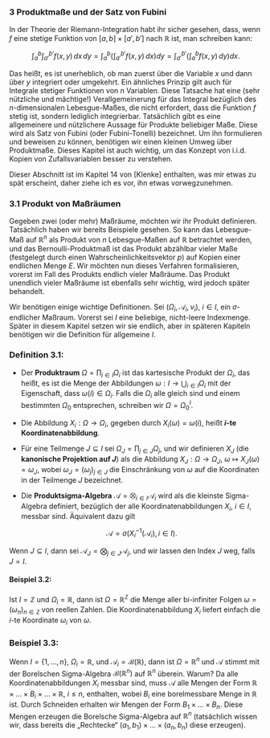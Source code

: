 ### 3 Produktmaße und der Satz von Fubini

In der Theorie der Riemann-Integration habt ihr sicher gesehen, dass, wenn $f$ eine stetige Funktion von $[a, b] \times [a', b']$ nach $\mathbb{R}$ ist, man schreiben kann:

$$
\int_a^b \int_{a'}^{b'} f(x, y) \, dx \, dy = \int_a^b \left( \int_{a'}^{b'} f(x, y) \, dx \right) dy = \int_{a'}^{b'} \left( \int_a^b f(x, y) \, dy \right) dx.
$$

Das heißt, es ist unerheblich, ob man zuerst über die Variable $x$ und dann über $y$ integriert oder umgekehrt. Ein ähnliches Prinzip gilt auch für Integrale stetiger Funktionen von $n$ Variablen. Diese Tatsache hat eine (sehr nützliche und mächtige!) Verallgemeinerung für das Integral bezüglich des $n$-dimensionalen Lebesgue-Maßes, die nicht erfordert, dass die Funktion $f$ stetig ist, sondern lediglich integrierbar. Tatsächlich gibt es eine allgemeinere und nützlichere Aussage für Produkte beliebiger Maße. Diese wird als Satz von Fubini (oder Fubini-Tonelli) bezeichnet. Um ihn formulieren und beweisen zu können, benötigen wir einen kleinen Umweg über Produktmaße. Dieses Kapitel ist auch wichtig, um das Konzept von i.i.d. Kopien von Zufallsvariablen besser zu verstehen.

Dieser Abschnitt ist im Kapitel 14 von [Klenke] enthalten, was mir etwas zu spät erscheint, daher ziehe ich es vor, ihn etwas vorwegzunehmen.

### 3.1 Produkt von Maßräumen

Gegeben zwei (oder mehr) Maßräume, möchten wir ihr Produkt definieren. Tatsächlich haben wir bereits Beispiele gesehen. So kann das Lebesgue-Maß auf $\mathbb{R}^n$ als Produkt von $n$ Lebesgue-Maßen auf $\mathbb{R}$ betrachtet werden, und das Bernoulli-Produktmaß ist das Produkt abzählbar vieler Maße (festgelegt durch einen Wahrscheinlichkeitsvektor $p$) auf Kopien einer endlichen Menge $E$. Wir möchten nun dieses Verfahren formalisieren, vorerst im Fall des Produkts endlich vieler Maßräume. Das Produkt unendlich vieler Maßräume ist ebenfalls sehr wichtig, wird jedoch später behandelt.

Wir benötigen einige wichtige Definitionen. Sei $(\Omega_i, \mathcal{A}_i, \nu_i)$, $i \in I$, ein $\sigma$-endlicher Maßraum. Vorerst sei $I$ eine beliebige, nicht-leere Indexmenge. Später in diesem Kapitel setzen wir sie endlich, aber in späteren Kapiteln benötigen wir die Definition für allgemeine $I$.

### Definition 3.1:

- Der **Produktraum** $\Omega = \prod_{i \in I} \Omega_i$ ist das kartesische Produkt der $\Omega_i$, das heißt, es ist die Menge der Abbildungen $\omega: I \to \bigcup_{i \in I} \Omega_i$ mit der Eigenschaft, dass $\omega(i) \in \Omega_i$. Falls die $\Omega_i$ alle gleich sind und einem bestimmten $\Omega_0$ entsprechen, schreiben wir $\Omega = \Omega_0^I$.
- Die Abbildung $X_i: \Omega \to \Omega_i$, gegeben durch $X_i(\omega) = \omega(i)$, heißt **$i$-te Koordinatenabbildung**.
- Für eine Teilmenge $J \subseteq I$ sei $\Omega_J = \prod_{j \in J} \Omega_j$, und wir definieren $X_J$ (die **kanonische Projektion auf $J$**) als die Abbildung $X_J: \Omega \to \Omega_J$, $\omega \mapsto X_J(\omega) = \omega_J$, wobei $\omega_J = (\omega_j)_{j \in J}$ die Einschränkung von $\omega$ auf die Koordinaten in der Teilmenge $J$ bezeichnet.
- Die **Produktsigma-Algebra** $\mathcal{A} = \bigotimes_{i \in I} \mathcal{A}_i$ wird als die kleinste Sigma-Algebra definiert, bezüglich der alle Koordinatenabbildungen $X_i$, $i \in I$, messbar sind. Äquivalent dazu gilt

  $$
  \mathcal{A} = \sigma(X_i^{-1}(\mathcal{A}_i), i \in I). \tag{3.1}
  $$

Wenn $J \subseteq I$, dann sei $\mathcal{A}_J = \bigotimes_{j \in J} \mathcal{A}_j$, und wir lassen den Index $J$ weg, falls $J = I$.

#### Beispiel 3.2: 

Ist $I = \mathbb{Z}$ und $\Omega_i = \mathbb{R}$, dann ist $\Omega = \mathbb{R}^\mathbb{Z}$ die Menge aller bi-infiniter Folgen $\omega = (\omega_n)_{n \in \mathbb{Z}}$ von reellen Zahlen. Die Koordinatenabbildung $X_i$ liefert einfach die $i$-te Koordinate $\omega_i$ von $\omega$.

### Beispiel 3.3:

Wenn $I = \{1, \dots, n\}$, $\Omega_i = \mathbb{R}$, und $\mathcal{A}_i = \mathcal{B}(\mathbb{R})$, dann ist $\Omega = \mathbb{R}^n$ und $\mathcal{A}$ stimmt mit der Borelschen Sigma-Algebra $\mathcal{B}(\mathbb{R}^n)$ auf $\mathbb{R}^n$ überein. Warum? Da alle Koordinatenabbildungen $X_i$ messbar sind, muss $\mathcal{A}$ alle Mengen der Form $\mathbb{R} \times \dots \times B_i \times \dots \times \mathbb{R}$, $i \leq n$, enthalten, wobei $B_i$ eine borelmessbare Menge in $\mathbb{R}$ ist. Durch Schneiden erhalten wir Mengen der Form $B_1 \times \dots \times B_n$. Diese Mengen erzeugen die Borelsche Sigma-Algebra auf $\mathbb{R}^n$ (tatsächlich wissen wir, dass bereits die „Rechtecke“ $(a_1, b_1) \times \dots \times (a_n, b_n)$ diese erzeugen).
